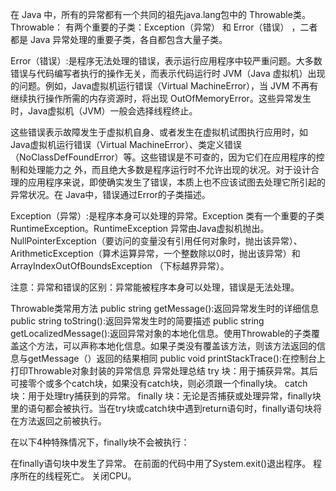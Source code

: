 在 Java 中，所有的异常都有一个共同的祖先java.lang包中的 Throwable类。Throwable： 有两个重要的子类：Exception（异常） 和 Error（错误） ，二者都是 Java 异常处理的重要子类，各自都包含大量子类。

Error（错误）:是程序无法处理的错误，表示运行应用程序中较严重问题。大多数错误与代码编写者执行的操作无关，而表示代码运行时 JVM（Java 虚拟机）出现的问题。例如，Java虚拟机运行错误（Virtual MachineError），当 JVM 不再有继续执行操作所需的内存资源时，将出现 OutOfMemoryError。这些异常发生时，Java虚拟机（JVM）一般会选择线程终止。

这些错误表示故障发生于虚拟机自身、或者发生在虚拟机试图执行应用时，如Java虚拟机运行错误（Virtual MachineError）、类定义错误（NoClassDefFoundError）等。这些错误是不可查的，因为它们在应用程序的控制和处理能力之 外，而且绝大多数是程序运行时不允许出现的状况。对于设计合理的应用程序来说，即使确实发生了错误，本质上也不应该试图去处理它所引起的异常状况。在 Java中，错误通过Error的子类描述。

Exception（异常）:是程序本身可以处理的异常。Exception 类有一个重要的子类 RuntimeException。RuntimeException 异常由Java虚拟机抛出。NullPointerException（要访问的变量没有引用任何对象时，抛出该异常）、ArithmeticException（算术运算异常，一个整数除以0时，抛出该异常）和 ArrayIndexOutOfBoundsException （下标越界异常）。

注意：异常和错误的区别：异常能被程序本身可以处理，错误是无法处理。

Throwable类常用方法
public string getMessage():返回异常发生时的详细信息
public string toString():返回异常发生时的简要描述
public string getLocalizedMessage():返回异常对象的本地化信息。使用Throwable的子类覆盖这个方法，可以声称本地化信息。如果子类没有覆盖该方法，则该方法返回的信息与getMessage（）返回的结果相同
public void printStackTrace():在控制台上打印Throwable对象封装的异常信息
异常处理总结
try 块：用于捕获异常。其后可接零个或多个catch块，如果没有catch块，则必须跟一个finally块。
catch 块：用于处理try捕获到的异常。
finally 块：无论是否捕获或处理异常，finally块里的语句都会被执行。当在try块或catch块中遇到return语句时，finally语句块将在方法返回之前被执行。

在以下4种特殊情况下，finally块不会被执行：

在finally语句块中发生了异常。
在前面的代码中用了System.exit()退出程序。
程序所在的线程死亡。
关闭CPU。
